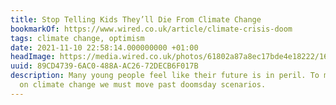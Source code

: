 ```yaml
---
title: Stop Telling Kids They’ll Die From Climate Change
bookmarkOf: https://www.wired.co.uk/article/climate-crisis-doom
tags: climate change, optimism
date: 2021-11-10 22:58:14.000000000 +01:00
headImage: https://media.wired.co.uk/photos/61802a87a8ec17bde4e18222/16:9/w_1280,c_limit/Stop-Telling-Kids-They%E2%80%99ll-Die-From-Climate-Change.jpg
uuid: 89CD4739-6AC0-488A-AC26-72DECB6F017B
description: Many young people feel like their future is in peril. To make progress
  on climate change we must move past doomsday scenarios.
---
```

